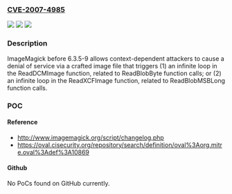 ### [CVE-2007-4985](https://cve.mitre.org/cgi-bin/cvename.cgi?name=CVE-2007-4985)
![](https://img.shields.io/static/v1?label=Product&message=n%2Fa&color=blue)
![](https://img.shields.io/static/v1?label=Version&message=n%2Fa&color=blue)
![](https://img.shields.io/static/v1?label=Vulnerability&message=n%2Fa&color=brighgreen)

### Description

ImageMagick before 6.3.5-9 allows context-dependent attackers to cause a denial of service via a crafted image file that triggers (1) an infinite loop in the ReadDCMImage function, related to ReadBlobByte function calls; or (2) an infinite loop in the ReadXCFImage function, related to ReadBlobMSBLong function calls.

### POC

#### Reference
- http://www.imagemagick.org/script/changelog.php
- https://oval.cisecurity.org/repository/search/definition/oval%3Aorg.mitre.oval%3Adef%3A10869

#### Github
No PoCs found on GitHub currently.

